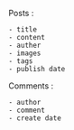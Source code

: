 Posts :

    - title
    - content
    - auther
    - images
    - tags
    - publish date


Comments :

    - author
    - comment
    - create date
